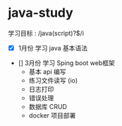 # java-study
学习目标 : /java(script)?$/i


- [x] 1月份 学习 java 基本语法
- [] 3月份 学习 Sping boot web框架
    - 基本 api 编写
    - 练习文件读写 (io)
    - 日志打印
    - 错误处理
    - 数据库 CRUD
    - docker 项目部署
